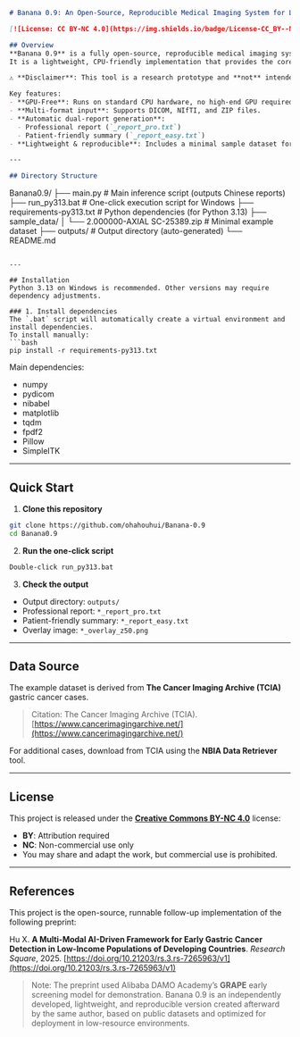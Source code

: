 
```markdown
# Banana 0.9: An Open-Source, Reproducible Medical Imaging System for Low-Resource Gastric Cancer Screening

[![License: CC BY-NC 4.0](https://img.shields.io/badge/License-CC_BY--NC_4.0-lightgrey.svg)](https://creativecommons.org/licenses/by-nc/4.0/)

## Overview
**Banana 0.9** is a fully open-source, reproducible medical imaging system designed for gastric cancer CT screening in low-resource settings.  
It is a lightweight, CPU-friendly implementation that provides the core functionality described in the author’s earlier research, optimized for reproducibility and easy deployment.

⚠ **Disclaimer**: This tool is a research prototype and **not** intended for clinical diagnosis.

Key features:
- **GPU-Free**: Runs on standard CPU hardware, no high-end GPU required.
- **Multi-format input**: Supports DICOM, NIfTI, and ZIP files.
- **Automatic dual-report generation**:
  - Professional report (`_report_pro.txt`)
  - Patient-friendly summary (`_report_easy.txt`)
- **Lightweight & reproducible**: Includes a minimal sample dataset for one-click execution.

---

## Directory Structure
```

Banana0.9/
├── main.py                  # Main inference script (outputs Chinese reports)
├── run\_py313.bat             # One-click execution script for Windows
├── requirements-py313.txt    # Python dependencies (for Python 3.13)
├── sample\_data/
│   └── 2.000000-AXIAL SC-25389.zip   # Minimal example dataset
├── outputs/                  # Output directory (auto-generated)
└── README.md

````

---

## Installation
Python 3.13 on Windows is recommended. Other versions may require dependency adjustments.

### 1. Install dependencies
The `.bat` script will automatically create a virtual environment and install dependencies.  
To install manually:
```bash
pip install -r requirements-py313.txt
````

Main dependencies:

* numpy
* pydicom
* nibabel
* matplotlib
* tqdm
* fpdf2
* Pillow
* SimpleITK

---

## Quick Start

1. **Clone this repository**

```bash
git clone https://github.com/ohahouhui/Banana-0.9
cd Banana0.9
```

2. **Run the one-click script**

```bash
Double-click run_py313.bat
```

3. **Check the output**

* Output directory: `outputs/`
* Professional report: `*_report_pro.txt`
* Patient-friendly summary: `*_report_easy.txt`
* Overlay image: `*_overlay_z50.png`

---

## Data Source

The example dataset is derived from **The Cancer Imaging Archive (TCIA)** gastric cancer cases.

> Citation:
> The Cancer Imaging Archive (TCIA). [https://www.cancerimagingarchive.net/](https://www.cancerimagingarchive.net/)

For additional cases, download from TCIA using the **NBIA Data Retriever** tool.

---

## License

This project is released under the **[Creative Commons BY-NC 4.0](https://creativecommons.org/licenses/by-nc/4.0/)** license:

* **BY**: Attribution required
* **NC**: Non-commercial use only
* You may share and adapt the work, but commercial use is prohibited.

---

## References

This project is the open-source, runnable follow-up implementation of the following preprint:

Hu X. **A Multi-Modal AI-Driven Framework for Early Gastric Cancer Detection in Low-Income Populations of Developing Countries**. *Research Square*, 2025.
[https://doi.org/10.21203/rs.3.rs-7265963/v1](https://doi.org/10.21203/rs.3.rs-7265963/v1)

> Note: The preprint used Alibaba DAMO Academy’s **GRAPE** early screening model for demonstration.
> Banana 0.9 is an independently developed, lightweight, and reproducible version created afterward by the same author, based on public datasets and optimized for deployment in low-resource environments.

```


```
